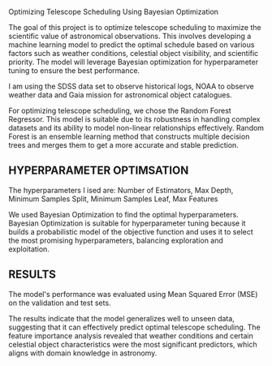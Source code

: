 Optimizing Telescope Scheduling Using Bayesian Optimization


The goal of this project is to optimize telescope scheduling to maximize the scientific value of astronomical observations. This involves developing a machine learning model to predict the optimal schedule based on various factors such as weather conditions, celestial object visibility, and scientific priority. The model will leverage Bayesian optimization for hyperparameter tuning to ensure the best performance.

I am using the SDSS data set to observe historical logs, NOAA to observe weather data and Gaia mission for astronomical object catalogues. 

For optimizing telescope scheduling, we chose the Random Forest Regressor. This model is suitable due to its robustness in handling complex datasets and its ability to model non-linear relationships effectively. Random Forest is an ensemble learning method that constructs multiple decision trees and merges them to get a more accurate and stable prediction. 

## HYPERPARAMETER OPTIMSATION
The hyperparameters I ised are:
Number of Estimators, Max Depth, Minimum Samples Split, Minimum Samples Leaf, Max Features

We used Bayesian Optimization to find the optimal hyperparameters. Bayesian Optimization is suitable for hyperparameter tuning because it builds a probabilistic model of the objective function and uses it to select the most promising hyperparameters, balancing exploration and exploitation.

## RESULTS
The model's performance was evaluated using Mean Squared Error (MSE) on the validation and test sets. 

The results indicate that the model generalizes well to unseen data, suggesting that it can effectively predict optimal telescope scheduling. The feature importance analysis revealed that weather conditions and certain celestial object characteristics were the most significant predictors, which aligns with domain knowledge in astronomy.


